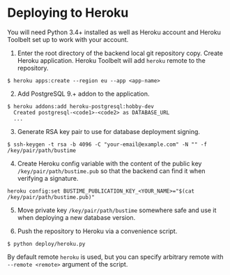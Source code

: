 # Deploying to Heroku

You will need Python 3.4+ installed as well as
Heroku account and Heroku Toolbelt set up to work with your account.

1. Enter the root directory of the backend local git repository copy.
  Create Heroku application. Heroku Toolbelt will add `heroku` remote
  to the repository.

  ```
  $ heroku apps:create --region eu --app <app-name>
  ```

2. Add PostgreSQL 9.+ addon to the application.

  ```
  $ heroku addons:add heroku-postgresql:hobby-dev
    Created postgresql-<code1>-<code2> as DATABASE_URL
    ...
  ```

3. Generate RSA key pair to use for database deployment signing.
  ```
  $ ssh-keygen -t rsa -b 4096 -C "your-email@example.com" -N "" -f /key/pair/path/bustime
  ```

4. Create Heroku config variable with the content of the public key
  `/key/pair/path/bustime.pub` so that the backend can find it when verifying 
  a signature.
  ```
  heroku config:set BUSTIME_PUBLICATION_KEY_<YOUR_NAME>="$(cat /key/pair/path/bustime.pub)"
  ```
  
5. Move private key `/key/pair/path/bustime` somewhere safe and use it when
   deploying a new database version.

6. Push the repository to Heroku via a convenience script.

  ```
  $ python deploy/heroku.py
  ```

  By default remote `heroku` is used, but you can specify arbitrary
  remote with `--remote <remote>` argument of the script.
